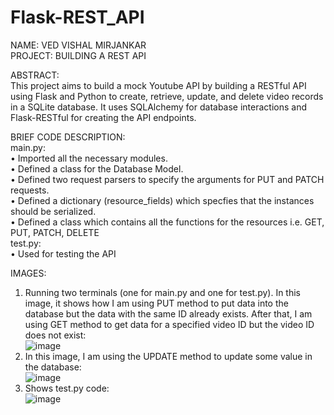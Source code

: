 # Flask-REST_API

NAME: VED VISHAL MIRJANKAR <br/>
PROJECT: BUILDING A REST API <br/>

ABSTRACT: <br/>
This project aims to build a mock Youtube API by building a RESTful API using Flask and Python to create, retrieve, update, and delete video records in a SQLite database. It uses SQLAlchemy for database interactions and Flask-RESTful for creating the API endpoints. </br>

BRIEF CODE DESCRIPTION:<br/>
main.py:<br>
•	Imported all the necessary modules.<br>
•	Defined a class for the Database Model.<br>
•	Defined two request parsers to specify the arguments for PUT and PATCH requests.<br>
•	Defined a dictionary (resource_fields) which specfies that the instances should be serialized.<br>
•	Defined a class which contains all the functions for the resources i.e. GET, PUT, PATCH, DELETE<br>
test.py:<br>
•	Used for testing the API<br>

IMAGES:<br/>
1. Running two terminals (one for main.py and one for test.py). In this image, it shows how I am using PUT method to put data into the database but the data with the same ID already exists. After that, I am using GET method to get data for a specified video ID but the video ID does not exist: <br>
![image](https://github.com/vmirjankar/Flask-REST_API/assets/111427005/7b5cd067-2a9e-49fa-bb1a-9c87e1c93119) <br>
2. In this image, I am using the UPDATE method to update some value in the database:<br>
![image](https://github.com/vmirjankar/Flask-REST_API/assets/111427005/8855b8ac-fb8d-4eb4-b414-bcba2a450c56) <br>
3. Shows test.py code:<br>
![image](https://github.com/vmirjankar/Flask-REST_API/assets/111427005/393a13cb-0543-45ea-b3d5-9d925103a839)<br>









